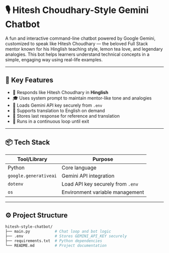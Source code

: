 # 🎙️ Hitesh Choudhary-Style Gemini Chatbot

A fun and interactive command-line chatbot powered by Google Gemini, customized to speak like Hitesh Choudhary — the beloved Full Stack mentor known for his Hinglish teaching style, lemon tea love, and legendary analogies. This bot helps learners understand technical concepts in a simple, engaging way using real-life examples.

---

## 🧠 Key Features

- 💬 Responds like Hitesh Choudhary in **Hinglish**
- 🎓 Uses system prompt to maintain mentor-like tone and analogies
- 🔐 Loads Gemini API key securely from `.env`
- 🔄 Supports translation to English on demand
- 🔁 Stores last response for reference and translation
- 🔄 Runs in a continuous loop until exit

---

## 📦 Tech Stack

| Tool/Library       | Purpose                                  |
|-------------------|------------------------------------------|
| Python             | Core language                            |
| `google.generativeai` | Gemini API integration                 |
| `dotenv`           | Load API key securely from `.env`        |
| `os`               | Environment variable management          |

---

## ⚙️ Project Structure

```bash
hitesh-style-chatbot/
├── main.py           # Chat loop and bot logic
├── .env              # Stores GEMINI_API_KEY securely
├── requirements.txt  # Python dependencies
└── README.md         # Project documentation
